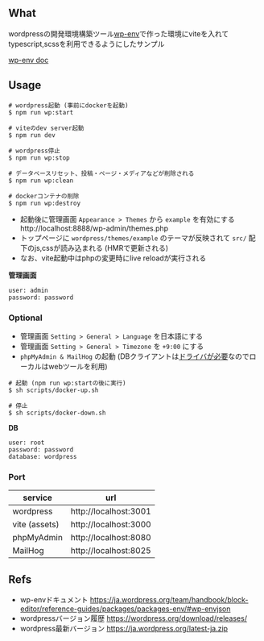 ## What

wordpressの開発環境構築ツール[wp-env](https://github.com/WordPress/gutenberg)で作った環境にviteを入れてtypescript,scssを利用できるようにしたサンプル

[wp-env doc](https://ja.wordpress.org/team/handbook/block-editor/reference-guides/packages/packages-env/)

## Usage

```
# wordpress起動 (事前にdockerを起動)
$ npm run wp:start

# viteのdev server起動
$ npm run dev

# wordpress停止
$ npm run wp:stop

# データベースリセット、投稿・ページ・メディアなどが削除される
$ npm run wp:clean

# dockerコンテナの削除
$ npm run wp:destroy
```

- 起動後に管理画面 `Appearance > Themes` から `example` を有効にする  
  http://localhost:8888/wp-admin/themes.php
- トップページに `wordpress/themes/example` のテーマが反映されて `src/` 配下のjs,cssが読み込まれる (HMRで更新される)
- なお、vite起動中はphpの変更時にlive reloadが実行される

**管理画面**

```
user: admin
password: password
```

### Optional

- 管理画面 `Setting > General > Language` を日本語にする
- 管理画面 `Setting > General > Timezone` を `+9:00` にする
- `phpMyAdmin & MailHog` の起動 (DBクライアントは[ドライバが必要](https://github.com/WordPress/gutenberg/blob/trunk/docs/contributors/code/getting-started-with-code-contribution.md#accessing-the-mysql-database)なのでローカルはwebツールを利用)

```
# 起動 (npm run wp:startの後に実行)
$ sh scripts/docker-up.sh

# 停止
$ sh scripts/docker-down.sh
```

**DB**

```
user: root
password: password
database: wordpress
```

### Port

| service       | url                   |
| ------------- | --------------------- |
| wordpress     | http://localhost:3001 |
| vite (assets) | http://localhost:3000 |
| phpMyAdmin    | http://localhost:8080 |
| MailHog       | http://localhost:8025 |


## Refs
- wp-envドキュメント
https://ja.wordpress.org/team/handbook/block-editor/reference-guides/packages/packages-env/#wp-envjson
- wordpressバージョン履歴
https://wordpress.org/download/releases/
- wordpress最新バージョン
https://ja.wordpress.org/latest-ja.zip
